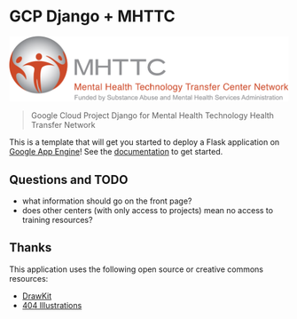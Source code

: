 # GCP Django + MHTTC

![docs/assets/img/MHTTCStacked.2color-PMS.png](docs/assets/img/MHTTCStacked.2color-PMS.png)

> Google Cloud Project Django for Mental Health Technology Health Transfer Network

This is a template that will get you started to deploy a Flask application
on [Google App Engine](https://cloud.google.com/appengine/docs/standard/python3/building-app/writing-web-service)! 
See the [documentation](https://vsoch.github.io/mhttc) to get started.

## Questions and TODO

 - what information should go on the front page?
 - does other centers (with only access to projects) mean no access to training resources?

## Thanks

This application uses the following open source or creative commons resources:

 - [DrawKit](https://www.drawkit.io/)
 - [404 Illustrations](https://www.kapwing.com/404-illustrations)
